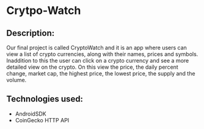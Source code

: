 # Crytpo-Watch

## Description:
Our final project is called CryptoWatch and it is an app where users can view a list of crypto currencies, along with their names, prices and symbols. Inaddition to this the user can click on a crypto currency and see a more detailed view on the crypto. On this view the price, the daily percent change, market cap, the highest price, the lowest price, the supply and the volume. 

## Technologies used:
- AndroidSDK
- CoinGecko HTTP API
